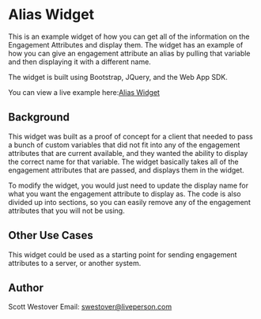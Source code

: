 # Alias Widget
This is an example widget of how you can get all of the information on the Engagement Attributes and display them. The widget has an example of how you can give an engagement attribute an alias by pulling that variable and then displaying it with a different name.

The widget is built using Bootstrap, JQuery, and the Web App SDK.

You can view a live example here:[Alias Widget](https://scottwestover.herokuapp.com/liveengageWidgets/aliasWidget/)

## Background
This widget was built as a proof of concept for a client that needed to pass a bunch of custom variables that did not fit into any of the engagement attributes that are current available, and they wanted the ability to display the correct name for that variable. The widget basically takes all of the engagement attributes that are passed, and displays them in the widget. 

To modify the widget, you would just need to update the display name for what you want the engagement attribute to display as. The code is also divided up into sections, so you can easily remove any of the engagement attributes that you will not be using.

## Other Use Cases
This widget could be used as a starting point for sending engagement attributes to a server, or another system.

## Author
Scott Westover 
Email: swestover@liveperson.com